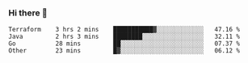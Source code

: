 ### Hi there 👋


<!--START_SECTION:waka-->

```text
Terraform    3 hrs 2 mins    ███████████▓░░░░░░░░░░░░░   47.16 %
Java         2 hrs 3 mins    ████████░░░░░░░░░░░░░░░░░   32.11 %
Go           28 mins         ██░░░░░░░░░░░░░░░░░░░░░░░   07.37 %
Other        23 mins         █▓░░░░░░░░░░░░░░░░░░░░░░░   06.12 %
```

<!--END_SECTION:waka-->

<!--
**ssrahul96/ssrahul96** is a ✨ _special_ ✨ repository because its `README.md` (this file) appears on your GitHub profile.

Here are some ideas to get you started:

- 🔭 I’m currently working on ...
- 🌱 I’m currently learning ...
- 👯 I’m looking to collaborate on ...
- 🤔 I’m looking for help with ...
- 💬 Ask me about ...
- 📫 How to reach me: ...
- 😄 Pronouns: ...
- ⚡ Fun fact: ...
-->

